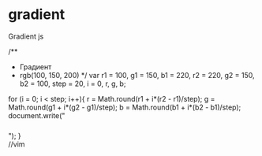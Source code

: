 # gradient
Gradient js

/**
 * Градиент
 * rgb(100, 150, 200)
 */
var r1 = 100,
	g1 = 150,
	b1 = 220,
	r2 = 220,
	g2 = 150,
	b2 = 100,
	step = 20,
	i = 0,
	r, g, b;
	
for (i = 0; i < step; i++){
 r = Math.round(r1 + i*(r2 - r1)/step);
 g = Math.round(g1 + i*(g2 - g1)/step);
 b = Math.round(b1 + i*(b2 - b1)/step);
 document.write("<div style='background:rgb("+r+","+g+","+b+");height: 10px'></div>");
}	
//vim
	
	
	
	
	
	
	
	
	
